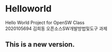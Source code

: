 # Helloworld
Hello World Project for OpenSW Class  
2020105694 김희동 오픈소스SW개발방법및도구 과제

## This is a new version.
